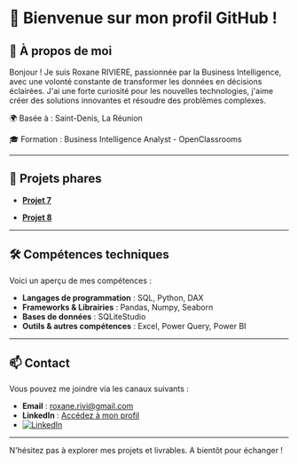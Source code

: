 # 👋 Bienvenue sur mon profil GitHub !

## 🎯 À propos de moi
Bonjour ! Je suis Roxane RIVIERE, passionnée par la Business Intelligence, avec une volonté constante de transformer les données en décisions éclairées.
J'ai une forte curiosité pour les nouvelles technologies, j'aime créer des solutions innovantes et résoudre des problèmes complexes.  

🌍 Basée à : Saint-Denis, La Réunion

🎓 Formation : Business Intelligence Analyst - OpenClassrooms

---

## 🚀 Projets phares
- **[Projet 7](https://github.com/Roxane-R/POWER-BI)**

- **[Projet 8](https://github.com/Roxane-R/PYTHON)**

---

## 🛠️ Compétences techniques
Voici un aperçu de mes compétences :
- **Langages de programmation** : SQL, Python, DAX
- **Frameworks & Librairies** : Pandas, Numpy, Seaborn
- **Bases de données** : SQLiteStudio
- **Outils & autres compétences** : Excel, Power Query, Power BI
  
---

## 📫 Contact
Vous pouvez me joindre via les canaux suivants :
- **Email** : roxane.rivi@gmail.com
- **LinkedIn** : [Accédez à mon profil](https://www.linkedin.com/in/roxane-riviere/)
- [![LinkedIn](https://img.shields.io/badge/LinkedIn-Profile-blue)](https://www.linkedin.com/in/roxane-riviere)

---
N'hésitez pas à explorer mes projets et livrables. A bientôt pour échanger ! 
